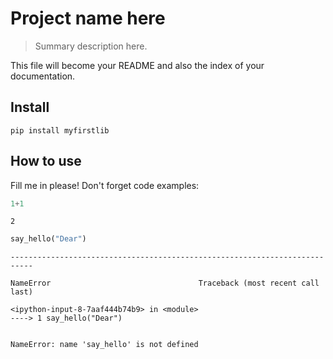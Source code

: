 # Project name here
> Summary description here.


This file will become your README and also the index of your documentation.

## Install

`pip install myfirstlib`

## How to use

Fill me in please! Don't forget code examples:

```python
1+1
```




    2



```python
say_hello("Dear")
```


    ---------------------------------------------------------------------------

    NameError                                 Traceback (most recent call last)

    <ipython-input-8-7aaf444b74b9> in <module>
    ----> 1 say_hello("Dear")
    

    NameError: name 'say_hello' is not defined

